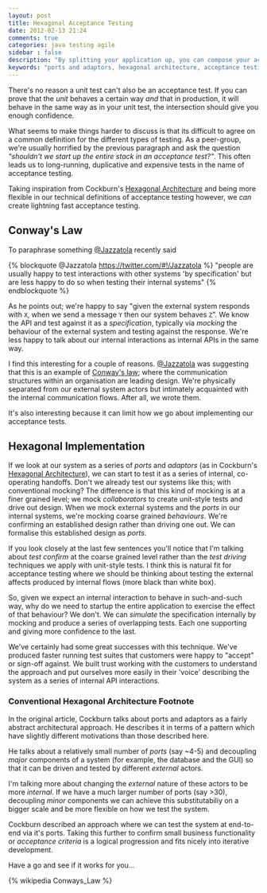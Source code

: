 ```yaml
---
layout: post
title: Hexagonal Acceptance Testing
date: 2012-02-13 21:24
comments: true
categories: java testing agile
sidebar : false
description: "By splitting your application up, you can compose your acceptance tests differently and test without starting the entire stack. Applying an ports and adaptors architecture helps built and test in more flexible ways."
keywords: "ports and adaptors, hexagonal architecture, acceptance testing"
---
```


There's no reason a unit test can't also be an acceptance test. If you can prove that the _unit_ behaves a certain way _and_ that in production, it will behave in the same way as in your unit test, the intersection should give you enough confidence.

What seems to make things harder to discuss is that its difficult to agree on a common definition for the different types of testing. As a peer-group, we're usually horrified by the previous paragraph and ask the question _"shouldn't we start up the entire stack in an acceptance test?"_. This often leads us to long-running, duplicative and expensive tests in the name of acceptance testing. 

Taking inspiration from Cockburn's [Hexagonal Architecture](http://alistair.cockburn.us/Hexagonal+architecture) and being more flexible in our technical definitions of acceptance testing however, we _can_ create lightning fast acceptance testing.

<!-- more -->  

## Conway's Law

To paraphrase something [@Jazzatola](https://twitter.com/#!/Jazzatola) recently said

{% blockquote @Jazzatola https://twitter.com/#!/Jazzatola %}
"people are usually happy to test interactions with other systems 'by specification' but are less happy to do so when testing their internal systems"
{% endblockquote %}

As he points out; we're happy to say "given the external system responds with `X`, when we send a message `Y` then our system behaves `Z`". We know the API and test against it as a _specification_, typically via _mocking_ the behaviour of the external system and testing against the response. We're less happy to talk about our internal interactions as internal APIs in the same way.

I find this interesting for a couple of reasons. [@Jazzatola](https://twitter.com/#!/Jazzatola) was suggesting that this is an example of [Conway's law](http://en.wikipedia.org/wiki/Conway's_law); where the communication structures within an organisation are leading design. We're physically separated from our external system actors but intimately acquainted with the internal communication flows. After all, we wrote them.

It's also interesting because it can limit how we go about implementing our acceptance tests.

## Hexagonal Implementation

If we look at our system as a series of _ports_ and _adaptors_ (as in Cockburn's [Hexagonal Architecture](http://alistair.cockburn.us/Hexagonal+architecture)), we can start to test it as a series of internal, co-operating handoffs. Don't we already test our systems like this; with conventional mocking? The difference is that this kind of mocking is at a finer grained level; we mock _collaborators_ to create unit-style tests and drive out design. When we mock external systems and the _ports_ in our internal systems, we're mocking coarse grained _behaviours_. We're confirming an established design rather than driving one out. We can formalise this established design as _ports_.

If you look closely at the last few sentences you'll notice that I'm talking about _test confirm_ at the coarse grained level rather than the _test driving_ techniques we apply with unit-style tests. I think this is natural fit for acceptance testing where we should be thinking about testing the external affects produced by internal flows (more black than white box).

So, given we expect an internal interaction to behave in such-and-such way, why do we need to startup the entire application to exercise the effect of that behaviour? We don't. We can _simulate_ the specification internally by mocking and produce a series of overlapping tests. Each one supporting and giving more confidence to the last.

We've certainly had some great successes with this technique. We've produced faster running test suites that customers were happy to "accept" or sign-off against. We built trust working with the customers to understand the approach and put ourselves more easily in their 'voice' describing the system as a series of internal API interactions.

### Conventional Hexagonal Architecture Footnote

In the original article, Cockburn talks about ports and adaptors as a fairly abstract architectural approach. He describes it in terms of a pattern which have slightly different motivations than those described here. 

He talks about a relatively small number of _ports_ (say ~4-5) and decoupling _major_ components of a system (for example, the database and the GUI) so that it can be driven and tested by different _external_ actors. 

I'm talking more about changing the _external_ nature of these actors to be more _internal_. If we have a much larger number of ports (say >30), decoupling _minor_ components we can achieve this substitutabiliy on a bigger scale and be more flexible on how we test the system.

Cockburn described an approach where we can test the system at end-to-end via it's ports. Taking this further to confirm small business functionality or _acceptance criteria_ is a logical progression and fits nicely into iterative development.

Have a go and see if it works for you...

{% wikipedia Conways_Law %}
